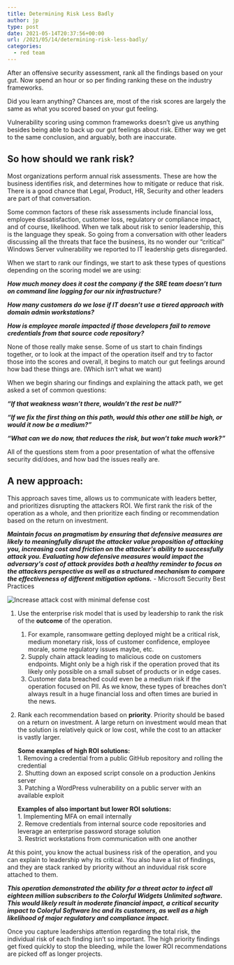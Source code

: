 ```yaml
---
title: Determining Risk Less Badly
author: jp
type: post
date: 2021-05-14T20:37:56+00:00
url: /2021/05/14/determining-risk-less-badly/
categories:
  - red team
---
```


After an offensive security assessment, rank all the findings based on your gut. Now spend an hour or so per finding ranking these on the industry frameworks. 

Did you learn anything? Chances are, most of the risk scores are largely the same as what you scored based on your gut feeling. 

Vulnerability scoring using common frameworks doesn’t give us anything besides being able to back up our gut feelings about risk. Either way we get to the same conclusion, and arguably, both are inaccurate.

## So how should we rank risk?

Most organizations perform annual risk assessments. These are how the business identifies risk, and determines how to mitigate or reduce that risk. There is a good chance that Legal, Product, HR, Security and other leaders are part of that conversation.

Some common factors of these risk assessments include financial loss, employee dissatisfaction, customer loss, regulatory or compliance impact, and of course, likelihood. When we talk about risk to senior leadership, this is the language they speak. So going from a conversation with other leaders discussing all the threats that face the business, its no wonder our “critical” Windows Server vulnerability we reported to IT leadership gets disregarded. 


When we start to rank our findings, we start to ask these types of questions depending on the scoring model we are using:


***How much money does it cost the company if the SRE team doesn’t turn on command line logging for our nix infrastructure?***

***How many customers do we lose if IT doesn’t use a tiered approach with domain admin workstations?***

***How is employee morale impacted if those developers fail to remove credentials from that source code repository?***


None of those really make sense. Some of us start to chain findings together, or to look at the impact of the operation itself and try to factor those into the scores and overall, it begins to match our gut feelings around how bad these things are. (Which isn’t what we want)


When we begin sharing our findings and explaining the attack path, we get asked a set of common questions:


***“If that weakness wasn’t there, wouldn’t the rest be null?”***

***“If we fix the first thing on this path, would this other one still be high, or would it now be a medium?”***

***“What can we do now, that reduces the risk, but won’t take much work?”***


All of the questions stem from a poor presentation of what the offensive security did/does, and how bad the issues really are. 

## A new approach:

This approach saves time, allows us to communicate with leaders better, and prioritizes disrupting the attackers ROI. We first rank the risk of the operation as a whole, and then prioritize each finding or recommendation based on the return on investment.

***Maintain focus on pragmatism by ensuring that defensive measures are likely to meaningfully disrupt the attacker value proposition of attacking you, increasing cost and friction on the attacker's ability to successfully attack you. Evaluating how defensive measures would impact the adversary's cost of attack provides both a healthy reminder to focus on the attackers perspective as well as a structured mechanism to compare the effectiveness of different mitigation options.*** - Microsoft Security Best Practices

![Increase attack cost with minimal defense cost](https://docs.microsoft.com/en-us/security/compass/media/privileged-access-strategy/balance-defender--and-attacker-cost.png)


1. Use the enterprise risk model that is used by leadership to rank the risk of the **outcome** of the operation.
    1. For example, ransomware getting deployed might be a critical risk, medium monetary risk, loss of customer confidence, employee morale, some regulatory issues maybe, etc.
    2. Supply chain attack leading to malicious code on customers endpoints. Might only be a high risk if the operation proved that its likely only possible on a small subset of products or in edge cases. 
    3. Customer data breached could even be a medium risk if the operation focused on PII. As we know, these types of breaches don’t always result in a huge financial loss and often times are buried in the news. 
2. Rank each recommendation based on **priority**. Priority should be based on a return on investment. A large return on investment would mean that the solution is relatively quick or low cost, while the cost to an attacker is vastly larger. 


    **Some examples of high ROI solutions:**\
        1. Removing a credential from a public GitHub repository and rolling the credential\
        2. Shutting down an exposed script console on a production Jenkins server\
        3. Patching a WordPress vulnerability on a public server with an available exploit
    
    **Examples of also important but lower ROI solutions:**\
        1. Implementing MFA on email internally\
        2. Remove credentials from internal source code repositories and leverage an enterprise password storage solution\
        3. Restrict workstations from communication with one another

At this point, you know the actual business risk of the operation, and you can explain to leadership why its critical. You also have a list of findings, and they are stack ranked by priority without an induvidual risk score attached to them. 

***This operation demonstrated the ability for a threat actor to infect all eighteen million subscribers to the Colorful Widgets Unlimited software. This would likely result in moderate financial impact, a critical security impact to Colorful Software Inc and its customers, as well as a high likelihood of major regulatory and compliance impact.***

Once you capture leaderships attention regarding the total risk, the individual risk of each finding isn’t so important. The high priority findings get fixed quickly to stop the bleeding, while the lower ROI recommendations are picked off as longer projects.

